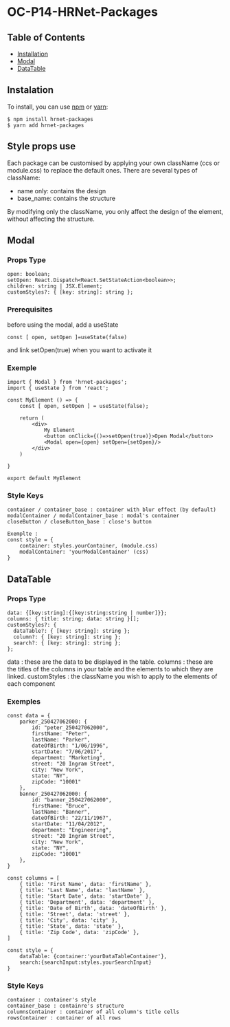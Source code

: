 # OC-P14-HRNet-Packages

## Table of Contents

-  [Installation](#installation)
-  [Modal](#modal)
-  [DataTable](#datatable)

## Instalation

To install, you can use [npm](https://npmjs.org/) or [yarn](https://yarnpkg.com):

    $ npm install hrnet-packages
    $ yarn add hrnet-packages

## Style props use

Each package can be customised by applying your own className (ccs or module.css) to replace the default ones. There are several types of className:

-  name only: contains the design
-  base_name: contains the structure

By modifying only the className, you only affect the design of the element, without affecting the structure.

## Modal

### Props Type

    open: boolean;
    setOpen: React.Dispatch<React.SetStateAction<boolean>>;
    children: string | JSX.Element;
    customStyles?: { [key: string]: string };

### Prerequisites

before using the modal, add a useState

    const [ open, setOpen ]=useState(false)

and link setOpen(true) when you want to activate it

### Exemple

    import { Modal } from 'hrnet-packages';
    import { useState } from 'react';

    const MyElement () => {
        const [ open, setOpen ] = useState(false);

        return (
            <div>
                My Element
                <button onClick={()=>setOpen(true)}>Open Modal</button>
                <Modal open={open} setOpen={setOpen}/>
            </div>
        )

    }

    export default MyElement

### Style Keys

    container / container_base : container with blur effect (by default)
    modalContainer / modalContainer_base : modal's container
    closeButton / closeButton_base : close's button

    Exemplte :
    const style = {
        container: styles.yourContainer, (module.css)
        modalContainer: 'yourModalContainer' (css)
    }

## DataTable

### Props Type

    data: {[key:string]:{[key:string:string | number]}};
    columns: { title: string; data: string }[];
    customStyles?: {
      dataTable?: { [key: string]: string };
      column?: { [key: string]: string };
      search?: { [key: string]: string };
    };

data : these are the data to be displayed in the table.
columns : these are the titles of the columns in your table and the elements to which they are linked.
customStyles : the className you wish to apply to the elements of each component

### Exemples

    const data = {
        parker_250427062000: {
            id: "peter_250427062000",
            firstName: "Peter",
            lastName: "Parker",
            dateOfBirth: "1/06/1996",
            startDate: "7/06/2017",
            department: "Marketing",
            street: "20 Ingram Street",
            city: "New York",
            state: "NY",
            zipCode: "10001"
        },
        banner_250427062000: {
            id: "banner_250427062000",
            firstName: "Bruce",
            lastName: "Banner",
            dateOfBirth: "22/11/1967",
            startDate: "11/04/2012",
            department: "Engineering",
            street: "20 Ingram Street",
            city: "New York",
            state: "NY",
            zipCode: "10001"
        },
    }

    const columns = [
        { title: 'First Name', data: 'firstName' },
        { title: 'Last Name', data: 'lastName' },
        { title: 'Start Date', data: 'startDate' },
        { title: 'Department', data: 'department' },
        { title: 'Date of Birth', data: 'dateOfBirth' },
        { title: 'Street', data: 'street' },
        { title: 'City', data: 'city' },
        { title: 'State', data: 'state' },
        { title: 'Zip Code', data: 'zipCode' },
    ]

    const style = {
        dataTable: {container:'yourDataTableContainer'},
        search:{searchInput:styles.yourSearchInput}
    }

### Style Keys

    container : container's style
    container_base : containre's structure
    columnsContainer : container of all column's title cells
    rowsContainer : container of all rows
